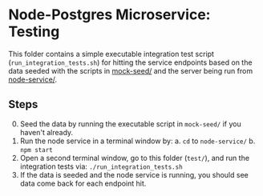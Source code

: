 # Node-Postgres Microservice: Testing
This folder contains a simple executable integration test script (`run_integration_tests.sh`) for hitting the service endpoints based on the data seeded with the scripts in [mock-seed/](../mock-seed/) and the server being run from [node-service/](../node-service/).

## Steps
0. Seed the data by running the executable script in `mock-seed/` if you
   haven't already.
1. Run the node service in a terminal window by:
  a. `cd` to `node-service/`
  b. `npm start`
2. Open a second terminal window, go to this folder (`test/`), and run the
   integration tests via: `./run_integration_tests.sh`
3. If the data is seeded and the node service is running, you should see data
   come back for each endpoint hit.
